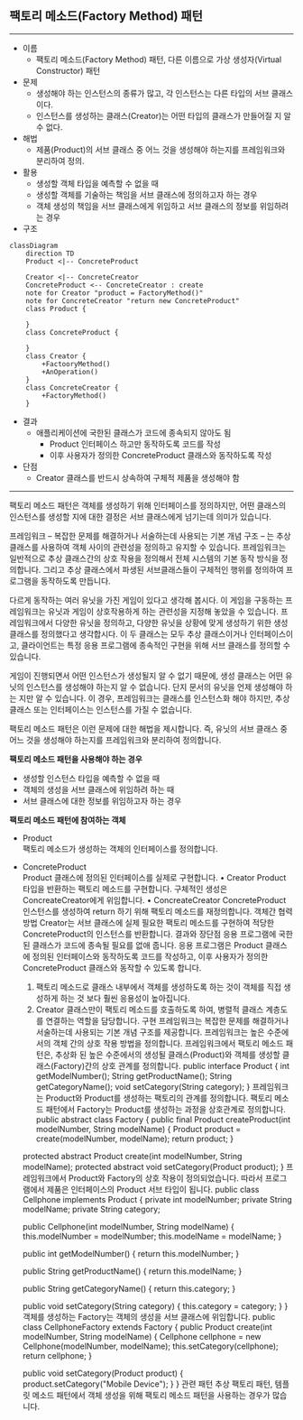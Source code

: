 ## 팩토리 메소드(Factory Method) 패턴
***
* 이름
    * 팩토리 메소드(Factory Method) 패턴, 다른 이름으로 가상 생성자(Virtual Constructor) 패턴
* 문제
    * 생성해야 하는 인스턴스의 종류가 많고, 각 인스턴스는 다른 타입의 서브 클래스이다.
    * 인스턴스를 생성하는 클래스(Creator)는 어떤 타입의 클래스가 만들어질 지 알 수 없다.
* 해법
    * 제품(Product)의 서브 클래스 중 어느 것을 생성해야 하는지를 프레임워크와 분리하여 정의.
* 활용
    * 생성할 객체 타입을 예측할 수 없을 때
    * 생성할 객체를 기술하는 책임을 서브 클래스에 정의하고자 하는 경우
    * 객체 생성의 책임을 서브 클래스에게 위임하고 서브 클래스의 정보를 위임하려는 경우
* 구조

```mermaid
classDiagram
    direction TD
    Product <|-- ConcreteProduct

    Creator <|-- ConcreteCreator
    ConcreteProduct <-- ConcreteCreator : create
    note for Creator "product = FactoryMethod()"
    note for ConcreteCreator "return new ConcreteProduct"
    class Product {
        
    }
    class ConcreteProduct {

    }
    class Creator {
        +FactooryMethod()
        +AnOperation()
    }
    class ConcreteCreator {
        +FactoryMethod()
    }
```

* 결과
    * 애플리케이션에 국한된 클래스가 코드에 종속되지 않아도 됨
        * Product 인터페이스 하고만 동작하도록 코드를 작성
        * 이후 사용자가 정의한 ConcreteProduct 클래스와 동작하도록 작성
* 단점
    * Creator 클래스를 반드시 상속하여 구체적 제품을 생성해야 함
***

팩토리 메소드 패턴은 객체를 생성하기 위해 인터페이스를 정의하지만, 어떤 클래스의 인스턴스를 생성할 지에 대한 결정은 서브 클래스에게 넘기는데 의미가 있습니다.

프레임워크 – 복잡한 문제를 해결하거나 서술하는데 사용되는 기본 개념 구조 – 는 추상 클래스를 사용하여 객체 사이의 관련성을 정의하고 유지할 수 있습니다. 프레임워크는 일반적으로 추상 클래스간의 상호 작용을 정의해서 전체 시스템의 기본 동작 방식을 정의합니다. 그리고 추상 클래스에서 파생된 서브클래스들이 구체적인 행위를 정의하여 프로그램을 동작하도록 만듭니다.

다르게 동작하는 여러 유닛을 가진 게임이 있다고 생각해 봅시다. 이 게임을 구동하는 프레임워크는 유닛과 게임이 상호작용하게 하는 관련성을 지정해 놓았을 수 있습니다. 프레임워크에서 다양한 유닛을 정의하고, 다양한 유닛을 상황에 맞게 생성하기 위한 생성 클래스를 정의했다고 생각합시다. 이 두 클래스는 모두 추상 클래스이거나 인터페이스이고, 클라이언트는 특정 응용 프로그램에 종속적인 구현을 위해 서브 클래스를 정의할 수 있습니다.

게임이 진행되면서 어떤 인스턴스가 생성될지 알 수 없기 때문에, 생성 클래스는 어떤 유닛의 인스턴스를 생성해야 하는지 알 수 없습니다. 단지 문서의 유닛을 언제 생성해야 하는 지만 알 수 있습니다. 이 경우, 프레임워크는 클래스를 인스턴스화 해야 하지만, 추상 클래스 또는 인터페이스는 인스턴스를 가질 수 없습니다.

팩토리 메소드 패턴은 이런 문제에 대한 해법을 제시합니다. 즉, 유닛의 서브 클래스 중 어느 것을 생성해야 하는지를 프레임워크와 분리하여 정의합니다.

**팩토리 메소드 패턴을 사용해야 하는 경우**
* 생성할 인스턴스 타입을 예측할 수 없을 때
* 객체의 생성을 서브 클래스에 위임하려 하는 때
* 서브 클래스에 대한 정보를 위임하고자 하는 경우

**팩토리 메소드 패턴에 참여하는 객체**
* Product  
팩토리 메소드가 생성하는 객체의 인터페이스를 정의합니다.
* ConcreteProduct  
Product 클래스에 정의된 인터페이스를 실제로 구현합니다.
    • Creator
Product 타입을 반환하는 팩토리 메소드를 구현합니다. 구체적인 생성은 ConcreateCreator에게 위임합니다. 
    • ConcreateCreator
ConcreteProduct 인스턴스를 생성하여 return 하기 위해 팩토리 메소드를 재정의합니다.
객체간 협력 방법
Creator는 서브 클래스에 실제 필요한 팩토리 메소드를 구현하여 적당한 ConcreteProduct의 인스턴스를 반환합니다.
결과와 장단점
응용 프로그램에 국한된 클래스가 코드에 종속될 필요를 없애 줍니다. 응용 프로그램은 Product 클래스에 정의된 인터페이스와 동작하도록 코드를 작성하고, 이후 사용자가 정의한 ConcreteProduct 클래스와 동작할 수 있도록 합니다.
    1. 팩토리 메소드로 클래스 내부에서 객체를 생성하도록 하는 것이 객체를 직접 생성하게 하는 것 보다 훨씬 응용성이 높아집니다. 
    2. Creator 클래스만이 팩토리 메소드를 호출하도록 하여, 병렬적 클래스 계층도를 연결하는 역할을 담당합니다.
구현
프레임워크는 복잡한 문제를 해결하거나 서술하는데 사용되는 기본 개념 구조를 제공합니다. 프레임워크는 높은 수준에서의 객체 간의 상호 작용 방법을 정의합니다. 프레임워크에서 팩토리 메소드 패턴은, 추상화 된 높은 수준에서의 생성될 클래스(Product)와 객체를 생성할 클래스(Factory)간의 상호 관계를 정의합니다.
public interface Product {
    int getModelNumber();
    String getProductName();
    String getCategoryName();
    void setCategory(String category);
}
프레임워크는 Product와 Product를 생성하는 팩토리의 관계를 정의합니다. 팩토리 메소드 패턴에서 Factory는 Product를 생성하는 과정을 상호관계로 정의합니다.
public abstract class Factory {
    public final Product createProduct(int modelNumber, String modelName) {
        Product product = create(modelNumber, modelName);
        return product;
    }

    protected abstract Product create(int modelNumber, String modelName);
    protected abstract void setCategory(Product product);
}
프레임워크에서 Product와 Factory의 상호 작용이 정의되었습니다. 따라서 프로그램에서 제품은 인터페이스의 Product 서브 타입이 됩니다. 
public class Cellphone implements Product {
    private int modelNumber;
    private String modelName;
    private String category;

    public Cellphone(int modelNumber, String modelName) {
        this.modelNumber = modelNumber;
        this.modelName = modelName;
    }

    public int getModelNumber() {
        return this.modelNumber;
    }

    public String getProductName() {
        return this.modelName;
    }

    public String getCategoryName() {
        return this.category;
    }

    public void setCategory(String category) {
        this.category = category;
    }
}
객체를 생성하는 Factory는 객체의 생성을 서브 클래스에 위임합니다.
public class CellphoneFactory extends Factory {
    public Product create(int modelNumber, String modelName) {
        Cellphone cellphone = new Cellphone(modelNumber, modelName);
        this.setCategory(cellphone);
        return cellphone;
    }

    public void setCategory(Product product) {
        product.setCategory("Mobile Device");
    }
}
관련 패턴
추상 팩토리 패턴, 템플릿 메소드 패턴에서 객체 생성을 위해 팩토리 메소드 패턴을 사용하는 경우가 많습니다.